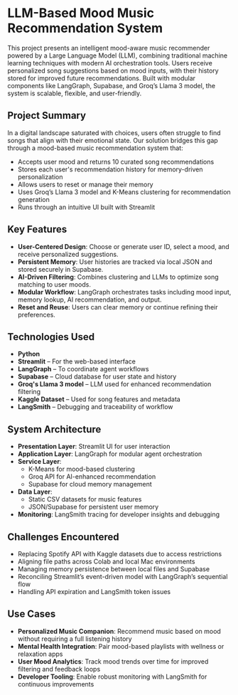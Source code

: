 # LLM-Based Mood Music Recommendation System

This project presents an intelligent mood-aware music recommender powered by a Large Language Model (LLM), combining traditional machine learning techniques with modern AI orchestration tools. Users receive personalized song suggestions based on mood inputs, with their history stored for improved future recommendations. Built with modular components like LangGraph, Supabase, and Groq’s Llama 3 model, the system is scalable, flexible, and user-friendly.

## Project Summary

In a digital landscape saturated with choices, users often struggle to find songs that align with their emotional state. Our solution bridges this gap through a mood-based music recommendation system that:

- Accepts user mood and returns 10 curated song recommendations
- Stores each user's recommendation history for memory-driven personalization
- Allows users to reset or manage their memory
- Uses Groq’s Llama 3 model and K-Means clustering for recommendation generation
- Runs through an intuitive UI built with Streamlit

## Key Features

- **User-Centered Design**: Choose or generate user ID, select a mood, and receive personalized suggestions.
- **Persistent Memory**: User histories are tracked via local JSON and stored securely in Supabase.
- **AI-Driven Filtering**: Combines clustering and LLMs to optimize song matching to user moods.
- **Modular Workflow**: LangGraph orchestrates tasks including mood input, memory lookup, AI recommendation, and output.
- **Reset and Reuse**: Users can clear memory or continue refining their preferences.

## Technologies Used

- **Python**
- **Streamlit** – For the web-based interface
- **LangGraph** – To coordinate agent workflows
- **Supabase** – Cloud database for user state and history
- **Groq's Llama 3 model** – LLM used for enhanced recommendation filtering
- **Kaggle Dataset** – Used for song features and metadata
- **LangSmith** – Debugging and traceability of workflow

## System Architecture

- **Presentation Layer**: Streamlit UI for user interaction
- **Application Layer**: LangGraph for modular agent orchestration
- **Service Layer**:
  - K-Means for mood-based clustering
  - Groq API for AI-enhanced recommendation
  - Supabase for cloud memory management
- **Data Layer**: 
  - Static CSV datasets for music features
  - JSON/Supabase for persistent user memory
- **Monitoring**: LangSmith tracing for developer insights and debugging

## Challenges Encountered

- Replacing Spotify API with Kaggle datasets due to access restrictions
- Aligning file paths across Colab and local Mac environments
- Managing memory persistence between local files and Supabase
- Reconciling Streamlit’s event-driven model with LangGraph’s sequential flow
- Handling API expiration and LangSmith token issues

## Use Cases

- **Personalized Music Companion**: Recommend music based on mood without requiring a full listening history
- **Mental Health Integration**: Pair mood-based playlists with wellness or relaxation apps
- **User Mood Analytics**: Track mood trends over time for improved filtering and feedback loops
- **Developer Tooling**: Enable robust monitoring with LangSmith for continuous improvements
